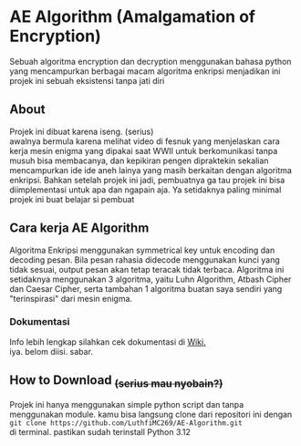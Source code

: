 # AE Algorithm (Amalgamation of Encryption)
Sebuah algoritma encryption dan decryption menggunakan bahasa python yang mencampurkan
berbagai macam algoritma enkripsi menjadikan ini projek ini sebuah eksistensi tanpa
jati diri

## About
Projek ini dibuat karena iseng. (serius)\
awalnya bermula karena melihat video di fesnuk yang menjelaskan cara kerja mesin enigma
yang dipakai saat WWII untuk berkomunikasi tanpa musuh bisa membacanya, dan kepikiran pengen
dipraktekin sekalian mencampurkan ide ide aneh lainya yang masih berkaitan dengan algoritma
enkripsi.
Bahkan setelah projek ini jadi, pembuatnya ga tau projek ini bisa diimplementasi untuk apa dan ngapain
aja. Ya setidaknya paling minimal projek ini buat belajar si pembuat

## Cara kerja AE Algorithm
Algoritma Enkripsi menggunakan symmetrical key untuk encoding dan decoding pesan. Bila pesan rahasia didecode
menggunakan kunci yang tidak sesuai, output pesan akan tetap teracak tidak terbaca.
Algoritma ini setidaknya menggunakan 3 algoritma, yaitu Luhn Algorithm, Atbash Cipher dan Caesar Cipher,
serta tambahan 1 algoritma buatan saya sendiri yang "terinspirasi" dari mesin enigma.
### Dokumentasi
Info lebih lengkap silahkan cek dokumentasi di [Wiki.](https://github.com/LuthfiMC269/AE-Algorithm/wiki/) \
iya. belom diisi. sabar.


## How to Download <sub>~~(serius mau nyobain?)~~</sub>
Projek ini hanya menggunakan simple python script dan tanpa menggunakan module. kamu  bisa langsung clone
dari repositori ini dengan\
`git clone https://github.com/LuthfiMC269/AE-Algorithm.git` \
di terminal. pastikan sudah terinstall Python 3.12
